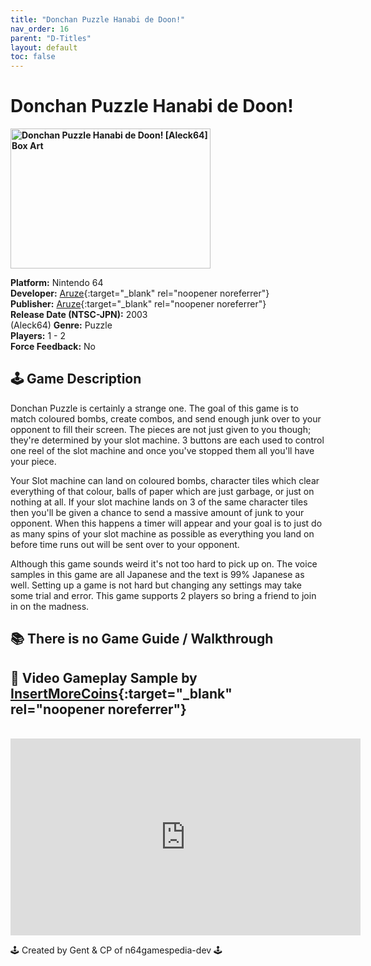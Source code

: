 ```yaml
---
title: "Donchan Puzzle Hanabi de Doon!"
nav_order: 16
parent: "D-Titles"
layout: default
toc: false
---
```


# Donchan Puzzle Hanabi de Doon!

<b>
<img src="https://www.n64gamespedia.com/wp-content/uploads/2025/07/Donchan_Puzzle_Hanabi_de_Doon_Aleck64.png" alt="Donchan Puzzle Hanabi de Doon! [Aleck64] Box Art" width="320" height="224" />
</b>

**Platform:** Nintendo 64  
**Developer:** [Aruze](https://en.wikipedia.org/wiki/Universal_Entertainment){:target="_blank" rel="noopener noreferrer"}  
**Publisher:** [Aruze](https://en.wikipedia.org/wiki/Universal_Entertainment){:target="_blank" rel="noopener noreferrer"}  
**Release Date (NTSC-JPN):** 2003  
(Aleck64)
**Genre:** Puzzle  
**Players:** 1 - 2  
**Force Feedback:** No

## 🕹️ Game Description
Donchan Puzzle is certainly a strange one. The goal of this game is to match coloured bombs, create combos, and send enough junk over to your opponent to fill their screen. The pieces are not just given to you though; they're determined by your slot machine. 3 buttons are each used to control one reel of the slot machine and once you've stopped them all you'll have your piece.

Your Slot machine can land on coloured bombs, character tiles which clear everything of that colour, balls of paper which are just garbage, or just on nothing at all. If your slot machine lands on 3 of the same character tiles then you'll be given a chance to send a massive amount of junk to your opponent. When this happens a timer will appear and your goal is to just do as many spins of your slot machine as possible as everything you land on before time runs out will be sent over to your opponent.

Although this game sounds weird it's not too hard to pick up on. The voice samples in this game are all Japanese and the text is 99% Japanese as well. Setting up a game is not hard but changing any settings may take some trial and error. This game supports 2 players so bring a friend to join in on the madness.

## 📚 There is no Game Guide / Walkthrough

## 🎥 Video Gameplay Sample by [InsertMoreCoins](https://www.youtube.com/channel/UCq8n2oMl5dVugY_u4pzwoOQ){:target="_blank" rel="noopener noreferrer"}
<br />  
<iframe width="560" height="315" src="https://www.youtube.com/embed/5OgUYeyD8_w" title="Donchan Puzzle Hanabi de Doon! Gameplay" frameborder="0" allowfullscreen></iframe>

🕹️ Created by Gent & CP of n64gamespedia-dev 🕹️

<!-- Vault Format: n64gamespedia-dev -->
<!-- Protocol Source: _vault-specs/format-protocol.md -->
